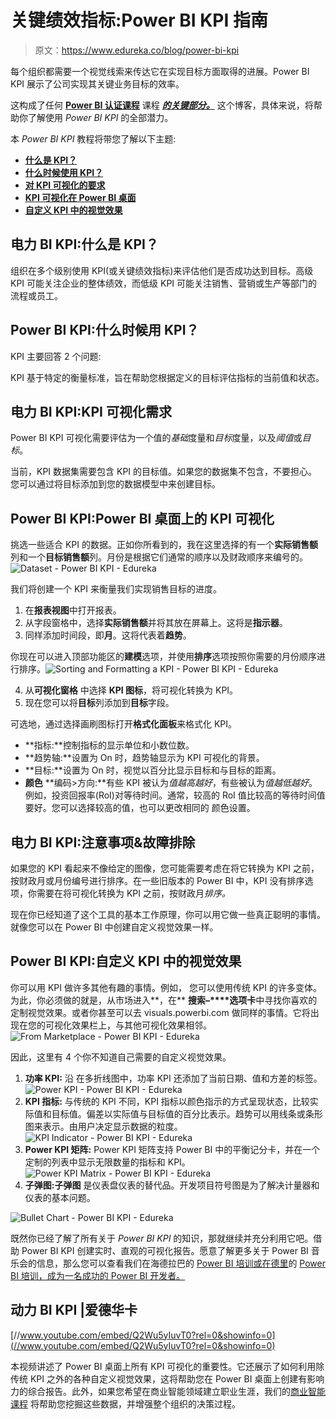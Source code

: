 # 关键绩效指标:Power BI KPI 指南

> 原文：<https://www.edureka.co/blog/power-bi-kpi>

每个组织都需要一个视觉线索来传达它在实现目标方面取得的进展。Power BI KPI 展示了公司实现其关键业务目标的效率。

这构成了任何 **[Power BI 认证课程](https://www.edureka.co/power-bi-certification-training)** 课程 [***的关键部分。***](https://www.edureka.co/power-bi-certification-training) 这个博客，具体来说，将帮助你了解使用 *Power BI KPI* 的全部潜力。

本 *Power BI KPI* 教程将带您了解以下主题:

*   **[什么是 KPI？](#whatiskpi)**
*   **[什么时候使用 KPI？](#whentousekpi)**
*   **[对 KPI 可视化的要求](#requirementsforkpivisualization)**
*   **[KPI 可视化在 Power BI 桌面](#kpivisualization)**
*   **[自定义 KPI 中的视觉效果](#customvisualsinkpi)**

## **电力 BI KPI:什么是 KPI？**

组织在多个级别使用 KPI(或关键绩效指标)来评估他们是否成功达到目标。高级 KPI 可能关注企业的整体绩效，而低级 KPI 可能关注销售、营销或生产等部门的流程或员工。



## **Power BI KPI:什么时候用 KPI？**

KPI 主要回答 2 个问题:

KPI 基于特定的衡量标准，旨在帮助您根据定义的目标评估指标的当前值和状态。

## **电力 BI KPI:KPI 可视化需求**

Power BI KPI 可视化需要评估为一个值的*基础*度量和*目标*度量，以及*阈值*或*目标*。

当前，KPI 数据集需要包含 KPI 的目标值。如果您的数据集不包含，不要担心。您可以通过将目标添加到您的数据模型中来创建目标。



## **Power BI KPI:Power BI 桌面上的 KPI 可视化**

挑选一些适合 KPI 的数据。正如你所看到的，我在这里选择的有一个**实际销售额**列和一个**目标销售额**列。月份是根据它们通常的顺序以及财政顺序来编号的。![Dataset - Power BI KPI - Edureka](img/688ed2e9e2d412fcd2d8329d32fe4c82.png)

我们将创建一个 KPI 来衡量我们实现销售目标的进度。

1.  在**报表视图**中打开报表。
2.  从字段窗格中，选择**实际销售额**并将其放在屏幕上。这将是**指示器**。
3.  同样添加时间段，即**月**。这将代表着**趋势**。

你现在可以进入顶部功能区的**建模**选项，并使用**排序**选项按照你需要的月份顺序进行排序。![Sorting and Formatting a KPI - Power BI KPI - Edureka](img/a6ebb3b01708c3d0bb4f1284d4c42c68.png)

4.  从**可视化窗格** 中选择 **KPI 图标**，将可视化转换为 KPI。
5.  现在您可以将**目标**列添加到**目标**字段。

可选地，通过选择画刷图标打开**格式化面板**来格式化 KPI。

*   **指标:**控制指标的显示单位和小数位数。
*   **趋势轴:**设置为 On 时，趋势轴显示为 KPI 可视化的背景。
*   **目标:**设置为 On 时，视觉以百分比显示目标和与目标的距离。
*   **颜色** **编码>方向:**有些 KPI 被认为*值越高越好*，有些被认为*值越低越好*。 例如，投资回报率(RoI)对等待时间。通常，较高的 RoI 值比较高的等待时间值要好。您可以选择较高的值，也可以更改相同的 颜色设置。

## **电力 BI KPI:注意事项&故障排除**

如果您的 KPI 看起来不像给定的图像，您可能需要考虑在将它转换为 KPI 之前，按财政月或月份编号进行排序。在一些旧版本的 Power BI 中，KPI 没有排序选项，你需要在将可视化转换为 KPI 之前，按财政月*排序。*

现在你已经知道了这个工具的基本工作原理，你可以用它做一些真正聪明的事情。就像您可以在 Power BI 中创建自定义视觉效果一样。

## **Power BI KPI:自定义 KPI 中的视觉效果**

你可以用 KPI 做许多其他有趣的事情。例如， 您可以使用传统 KPI 的许多变体。为此，你必须做的就是，从市场进入**，在** **搜索–****选项卡**中寻找你喜欢的定制视觉效果。或者你甚至可以去 visuals.powerbi.com 做同样的事情。它将出现在您的可视化效果栏上，与其他可视化效果相邻。![From Marketplace - Power BI KPI - Edureka](img/952d2180480104fb61358a51e41c8ff2.png)

因此，这里有 4 个你不知道自己需要的自定义视觉效果。

1.  **功率 KPI:** 沿 在多折线图中，功率 KPI 还添加了当前日期、值和方差的标签。![Power KPI - Power BI KPI - Edureka](img/6e5ef6e210104ec5cfc110618027b863.png) 
2.  **KPI 指标:** 与传统的 KPI 不同，KPI 指标以颜色指示的方式呈现状态，比较实际值和目标值。偏差以实际值与目标值的百分比表示。趋势可以用线条或条形图来表示。由用户决定显示数据的粒度。![KPI Indicator - Power BI KPI - Edureka](img/5b6c5058b5981bc11081a29aec4ec969.png) 
3.  **Power KPI 矩阵:** Power KPI 矩阵支持 Power BI 中的平衡记分卡，并在一个定制的列表中显示无限数量的指标和 KPI。![Power KPI Matrix - Power BI KPI - Edureka](img/6b5497a038ae90ef67bb0ba8b22f3372.png) 
4.  **子弹图:子弹图** 是仪表盘仪表的替代品。开发项目符号图是为了解决计量器和仪表的基本问题。

![Bullet Chart - Power BI KPI - Edureka](img/9723860224bb73a850d62da48fb663bc.png)

既然你已经了解了所有关于 *Power BI KPI* 的知识，那就继续并充分利用它吧。借助 Power BI KPI 创建实时、直观的可视化报告。愿意了解更多关于 Power BI 音乐会的信息，那么您可以查看我们在海德拉巴的 [Power BI 培训或在德里](https://www.edureka.co/power-bi-certification-training-hyderabad)的 [Power BI 培训，成为一名成功的 Power BI 开发者。](https://www.edureka.co/power-bi-certification-training-delhi)

## **动力 BI KPI |爱德华卡**



[//www.youtube.com/embed/Q2Wu5yIuvT0?rel=0&showinfo=0](//www.youtube.com/embed/Q2Wu5yIuvT0?rel=0&showinfo=0)

本视频讲述了 Power BI 桌面上所有 KPI 可视化的重要性。它还展示了如何利用除传统 KPI 之外的各种自定义视觉效果，这将帮助您在 Power BI 桌面上创建有影响力的综合报告。此外，如果您希望在商业智能领域建立职业生涯，我们的[商业智能课程](https://www.edureka.co/masters-program/business-intelligence-certification) 将帮助您挖掘这些数据，并增强整个组织的决策过程。